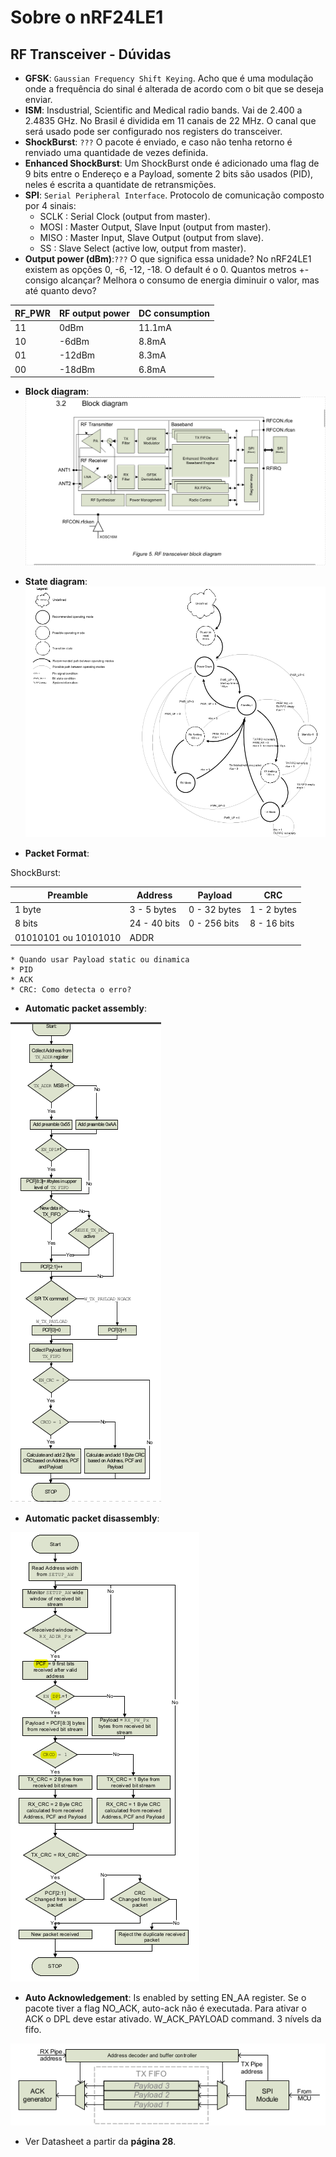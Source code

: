 # Sobre o nRF24LE1

## RF Transceiver - Dúvidas

* **GFSK**: `Gaussian Frequency Shift Keying`. Acho que é uma modulação onde a frequência do sinal é alterada de acordo com o bit que se deseja enviar.
* **ISM**: Insdustrial, Scientific and Medical radio bands. Vai de 2.400 a 2.4835 GHz. No Brasil é dividida em 11 canais de 22 MHz. O canal que será usado pode ser configurado nos registers do transceiver.
* **ShockBurst**: `???` O pacote é enviado, e caso não tenha retorno é renviado uma quantidade de vezes definida.
* **Enhanced ShockBurst**: Um ShockBurst onde é adicionado uma flag de 9 bits entre o Endereço e a Payload, somente 2 bits são usados (PID), neles é escrita a quantidate de retransmições.
* **SPI**: `Serial Peripheral Interface`. Protocolo de comunicação composto por 4 sinais:
    * SCLK : Serial Clock (output from master).
    * MOSI : Master Output, Slave Input (output from master).
    * MISO : Master Input, Slave Output (output from slave).
    * SS : Slave Select (active low, output from master).
* **Output power (dBm)**:`???` O que significa essa unidade? No nRF24LE1 existem as opções 0, -6, -12, -18. O default é o 0. Quantos metros +- consigo alcançar? Melhora o consumo de energia diminuir o valor, mas até quanto devo?

RF_PWR | RF output power | DC consumption
------------ | ------------- | -------------
11 | 0dBm | 11.1mA
10 | -6dBm | 8.8mA
01 | -12dBm | 8.3mA
00 | -18dBm | 6.8mA

* **Block diagram**:
![](Imagens/Figure5.png)

* **State diagram**:
![](Imagens/Figure6.png)

* **Packet Format**:

ShockBurst:

Preamble | Address | Payload | CRC
-------- |-------- |-------- |--------
1 byte | 3 - 5 bytes | 0 - 32 bytes | 1 - 2 bytes
8 bits | 24 - 40 bits | 0 - 256 bits | 8 - 16 bits
01010101 ou 10101010 | ADDR |

    * Quando usar Payload static ou dinamica
    * PID
    * ACK
    * CRC: Como detecta o erro?

* **Automatic packet assembly**:

![](Imagens/Figure9.png)

* **Automatic packet disassembly**:

![](Imagens/Figure10.png)

* **Auto Acknowledgement**: Is enabled by setting EN_AA register. Se o pacote tiver a flag NO_ACK, auto-ack não é executada. Para ativar o ACK o DPL deve estar ativado. W_ACK_PAYLOAD command. 3 nívels da fifo.

![](Imagens/Figure11.png)

* Ver Datasheet a partir da **página 28**.
